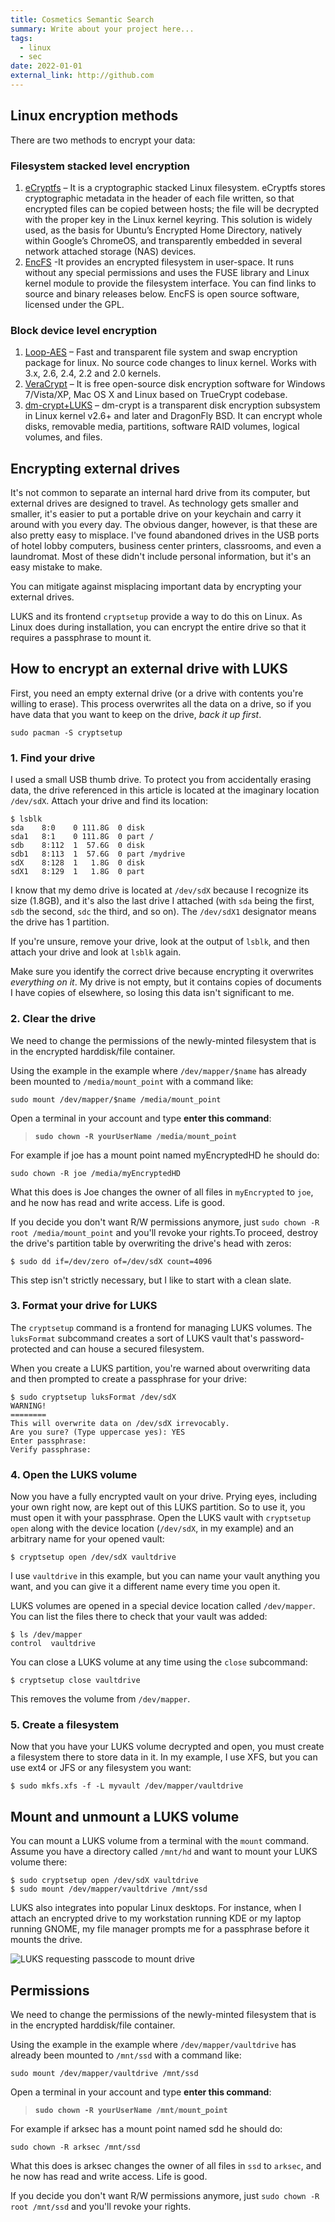 ```yaml
---
title: Cosmetics Semantic Search
summary: Write about your project here...
tags:
  - linux
  - sec
date: 2022-01-01
external_link: http://github.com
---
```


## Linux encryption methods

There are two methods to encrypt your data:

### Filesystem stacked level encryption

1. [eCryptfs](https://launchpad.net/ecryptfs) – It is a cryptographic stacked Linux filesystem. eCryptfs stores  cryptographic metadata in the header of each file written, so that  encrypted files can be copied between hosts; the file will be decrypted  with the proper key in the Linux kernel keyring. This solution is widely used, as the basis for Ubuntu’s Encrypted Home Directory, natively  within Google’s ChromeOS, and transparently embedded in several network  attached storage (NAS) devices.
2. [EncFS](http://www.arg0.net/encfs) -It provides an encrypted filesystem in user-space. It runs without any special permissions and uses the FUSE library and Linux kernel module  to provide the filesystem interface. You can find links to source and  binary releases below. EncFS is open source software, licensed under the GPL. 

### Block device level encryption

1. [Loop-AES](https://sourceforge.net/projects/loop-aes/) – Fast and transparent file system and swap encryption package for  linux. No source code changes to linux kernel. Works with 3.x, 2.6, 2.4, 2.2 and 2.0 kernels. 
2. [VeraCrypt](https://www.veracrypt.fr/) – It is free open-source disk encryption software for Windows 7/Vista/XP, Mac OS X and Linux based on TrueCrypt codebase.
3. [dm-crypt+LUKS](https://gitlab.com/cryptsetup/cryptsetup) – dm-crypt is a transparent disk encryption subsystem in Linux kernel  v2.6+ and later and DragonFly BSD. It can encrypt whole disks, removable media, partitions, software RAID volumes, logical volumes, and files. 

## Encrypting external drives

It's not common to separate an internal hard drive from its computer, but external drives are designed to travel. As technology gets smaller  and smaller, it's easier to put a portable drive on your keychain and  carry it around with you every day. The obvious danger, however, is that these are also pretty easy to misplace. I've found abandoned drives in  the USB ports of hotel lobby computers, business center printers,  classrooms, and even a laundromat. Most of these didn't include personal information, but it's an easy mistake to make.

You can mitigate against misplacing important data by encrypting your external drives.

LUKS and its frontend `cryptsetup` provide a way to do  this on Linux. As Linux does during installation, you can encrypt the  entire drive so that it requires a passphrase to mount it.

## How to encrypt an external drive with LUKS

First, you need an empty external drive (or a drive with contents  you're willing to erase). This process overwrites all the data on a drive, so if you have data that you want to keep on the drive, *back it up first*.

`sudo pacman -S cryptsetup`

### 1. Find your drive

I used a small USB thumb drive. To protect you from accidentally  erasing data, the drive referenced in this article is located at the  imaginary location `/dev/sdX`. Attach your drive and find its location:

```
$ lsblk
sda    8:0    0 111.8G  0 disk 
sda1   8:1    0 111.8G  0 part /
sdb    8:112  1  57.6G  0 disk 
sdb1   8:113  1  57.6G  0 part /mydrive
sdX    8:128  1   1.8G  0 disk 
sdX1   8:129  1   1.8G  0 part
```

I know that my demo drive is located at `/dev/sdX` because I recognize its size (1.8GB), and it's also the last drive I attached (with `sda` being the first, `sdb` the second, `sdc` the third, and so on). The `/dev/sdX1` designator means the drive has 1 partition.

If you're unsure, remove your drive, look at the output of `lsblk`, and then attach your drive and look at `lsblk` again.

Make sure you identify the correct drive because encrypting it overwrites *everything on it*. My drive is not empty, but it contains copies of documents I have  copies of elsewhere, so losing this data isn't significant to me.

### 2. Clear the drive

We need to change the permissions of the newly-minted filesystem that is in the encrypted harddisk/file container.

Using the example in the example where `/dev/mapper/$name` has already been mounted to  `/media/mount_point` with a command like: 

```
sudo mount /dev/mapper/$name /media/mount_point
```

Open a terminal in your account and type **enter this command**: 

> **`sudo chown -R yourUserName /media/mount_point`**

For example if joe has a mount point named myEncryptedHD he should do:

```
sudo chown -R joe /media/myEncryptedHD
```

What this does is Joe changes the owner of all files in `myEncrypted` to `joe`, and he now has read and write access. Life is good.

If you decide you don't want R/W permissions anymore, just `sudo chown -R root /media/mount_point` and you'll revoke your rights.To proceed, destroy the drive's partition table by overwriting the drive's head with zeros:

```
$ sudo dd if=/dev/zero of=/dev/sdX count=4096
```

This step isn't strictly necessary, but I like to start with a clean slate.

### 3. Format your drive for LUKS

The `cryptsetup` command is a frontend for managing LUKS volumes. The `luksFormat` subcommand creates a sort of LUKS vault that's password-protected and can house a secured filesystem.

When you create a LUKS partition, you're warned about overwriting data and then prompted to create a passphrase for your drive:

```
$ sudo cryptsetup luksFormat /dev/sdX
WARNING!
========
This will overwrite data on /dev/sdX irrevocably.
Are you sure? (Type uppercase yes): YES
Enter passphrase: 
Verify passphrase:
```

### 4. Open the LUKS volume

Now you have a fully encrypted vault on your drive. Prying eyes,  including your own right now, are kept out of this LUKS partition. So to use it, you must open it with your passphrase. Open the LUKS vault with `cryptsetup open` along with the device location (`/dev/sdX`, in my example) and an arbitrary name for your opened vault:

```
$ cryptsetup open /dev/sdX vaultdrive
```

I use `vaultdrive` in this example, but you can name your vault anything you want, and you can give it a different name every time you open it.

LUKS volumes are opened in a special device location called `/dev/mapper`. You can list the files there to check that your vault was added:

```
$ ls /dev/mapper
control  vaultdrive
```

You can close a LUKS volume at any time using the `close` subcommand:

```
$ cryptsetup close vaultdrive
```

This removes the volume from `/dev/mapper`.

### 5. Create a filesystem

Now that you have your LUKS volume decrypted and open, you must  create a filesystem there to store data in it. In my example, I use XFS, but you can use ext4 or JFS or any filesystem you want:

```
$ sudo mkfs.xfs -f -L myvault /dev/mapper/vaultdrive
```

## Mount and unmount a LUKS volume

You can mount a LUKS volume from a terminal with the `mount` command. Assume you have a directory called `/mnt/hd` and want to mount your LUKS volume there:

```
$ sudo cryptsetup open /dev/sdX vaultdrive
$ sudo mount /dev/mapper/vaultdrive /mnt/ssd
```

LUKS also integrates into popular Linux desktops. For instance, when I  attach an encrypted drive to my workstation running KDE or my laptop  running GNOME, my file manager prompts me for a passphrase before it  mounts the drive.

  ![LUKS requesting passcode to mount drive](https://opensource.com/sites/default/files/uploads/luks-mount-gui.png)

## Permissions

We need to change the permissions of the newly-minted filesystem that is in the encrypted harddisk/file container.

Using the example in the example where `/dev/mapper/vaultdrive` has already been mounted to  `/mnt/ssd` with a command like: 

```
sudo mount /dev/mapper/vaultdrive /mnt/ssd
```

Open a terminal in your account and type **enter this command**: 

> **`sudo chown -R yourUserName /mnt/mount_point`**

For example if arksec has a mount point named sdd he should do:

```
sudo chown -R arksec /mnt/ssd
```

What this does is arksec changes the owner of all files in `ssd` to `arksec`, and he now has read and write access. Life is good.

If you decide you don't want R/W permissions anymore, just `sudo chown -R root /mnt/ssd` and you'll revoke your rights.